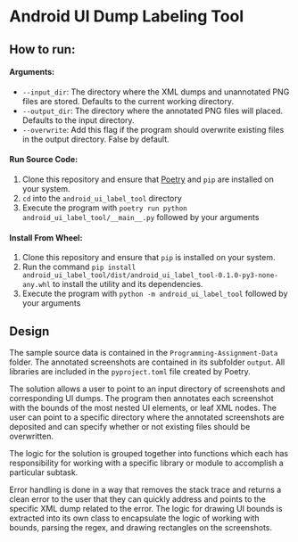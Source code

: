 # Android UI Dump Labeling Tool

## How to run:
#### Arguments:
* `--input_dir`: The directory where the XML dumps and unannotated PNG files are stored. Defaults to the current working directory.
* `--output_dir`: The directory where the annotated PNG files will placed. Defaults to the input directory.
* `--overwrite`: Add this flag if the program should overwrite existing files in the output directory. False by default.

#### Run Source Code:
1. Clone this repository and ensure that [Poetry](https://python-poetry.org/) and `pip` are installed on your system.
2. `cd` into the `android_ui_label_tool` directory
3. Execute the program with `poetry run python android_ui_label_tool/__main__.py` followed by your arguments

#### Install From Wheel:
1. Clone this repository and ensure that `pip` is installed on your system.
3. Run the command `pip install android_ui_label_tool/dist/android_ui_label_tool-0.1.0-py3-none-any.whl` to install the utility and its dependencies.
4. Execute the program with `python -m android_ui_label_tool` followed by your arguments

## Design

The sample source data is contained in the `Programming-Assignment-Data` folder. The annotated screenshots are contained in its subfolder `output`. All libraries are included in the `pyproject.toml` file created by Poetry.

The solution allows a user to point to an input directory of screenshots and corresponding UI dumps. The program then annotates each screenshot with the bounds of the most nested UI elements, or leaf XML nodes. The user can point to a specific directory where the annotated screenshots are deposited and can specify whether or not existing files should be overwritten.

The logic for the solution is grouped together into functions which each has responsibility for working with a specific library or module to accomplish a particular subtask.

Error handling is done in a way that removes the stack trace and returns a clean error to the user that they can quickly address and points to the specific XML dump related to the error. The logic for drawing UI bounds is extracted into its own class to encapsulate the logic of working with bounds, parsing the regex, and drawing rectangles on the screenshots.